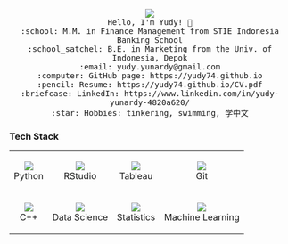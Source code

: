 <p align="center">
  <img src="https://img.deusm.com/informationweek/July20/datascience-algorithm-nobeastsofierce-adobe-cp.jpg">
  <br>
  <samp>
    Hello, I'm Yudy! 👋<br>
    :school: M.M. in Finance Management from STIE Indonesia Banking School<br>
    :school_satchel: B.E. in Marketing from the Univ. of Indonesia, Depok<br>
    :email:	yudy.yunardy@gmail.com <br>
    :computer: GitHub page: https://yudy74.github.io <br>
    :pencil: Resume: https://yudy74.github.io/CV.pdf <br>
    :briefcase: LinkedIn: https://www.linkedin.com/in/yudy-yunardy-4820a620/ <br>
    :star: Hobbies: tinkering, swimming, 学中文 <br>
  </samp>
</p>

### Tech Stack
|  	|  	|  	|  	|
|-	|-	|-	|-	|
|<p align="center"><img src="https://img.icons8.com/color/48/000000/python.png"/><br>Python</p>	|<p align="center"><img src="https://img.icons8.com/ultraviolet/40/000000/r--v2.png"/><br>RStudio</p>	|<p align="center"><img src="https://img.icons8.com/color/48/000000/tableau-software.png"/><br>Tableau</p> |<p align="center"><img src="https://img.icons8.com/color/48/000000/git.png"/><br>Git</p> |
|<p align="center"><img src="https://img.icons8.com/color/48/000000/c-plus-plus-logo.png"/><br>C++</p> 	|<p align="center"><img src="https://img.icons8.com/ios-filled/50/000000/big-data.png"/><br>Data Science</p>	|<p align="center"><img src="https://img.icons8.com/ultraviolet/40/000000/normal-distribution-histogram.png"/><br>Statistics</p> 	|<p align="center"><img src="https://img.icons8.com/dusk/64/000000/artificial-intelligence.png"/><br>Machine Learning</p>	|
